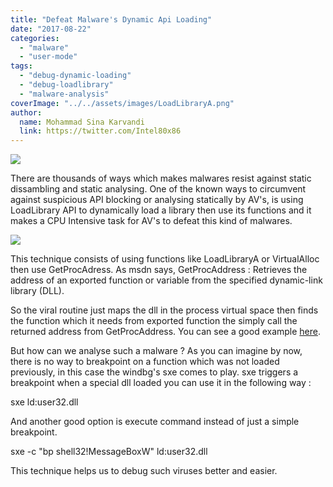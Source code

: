 ```yaml
---
title: "Defeat Malware's Dynamic Api Loading"
date: "2017-08-22"
categories: 
  - "malware"
  - "user-mode"
tags: 
  - "debug-dynamic-loading"
  - "debug-loadlibrary"
  - "malware-analysis"
coverImage: "../../assets/images/LoadLibraryA.png"
author:
  name: Mohammad Sina Karvandi
  link: https://twitter.com/Intel80x86
---
```


![](../../assets/images/LoadLibraryA.png)

There are thousands of ways which makes malwares resist against static dissambling and static analysing. One of the known ways to circumvent against suspicious API blocking or analysing statically by AV's, is using LoadLibrary API to dynamically load a library then use its functions and it makes a CPU Intensive task for AV's to defeat this kind of malwares.

![](../../assets/images/LoadLibraryA.png)

This technique consists of using functions like LoadLibraryA or VirtualAlloc then use GetProcAdress. As msdn says, GetProcAddress : Retrieves the address of an exported function or variable from the specified dynamic-link library (DLL).

So the viral routine just maps the dll in the process virtual space then finds the function which it needs from exported function the simply call the returned address from GetProcAddress. You can see a good example [here](https://msdn.microsoft.com/en-us/library/ms810279.aspx).

But how can we analyse such a malware ? As you can imagine by now, there is no way to breakpoint on a function which was not loaded previously, in this case the windbg's sxe comes to play. sxe triggers a breakpoint when a special dll loaded you can use it in the following way :

sxe ld:user32.dll

And another good option is execute command instead of just a simple breakpoint.

sxe -c "bp shell32!MessageBoxW" ld:user32.dll

This technique helps us to debug such viruses better and easier.
